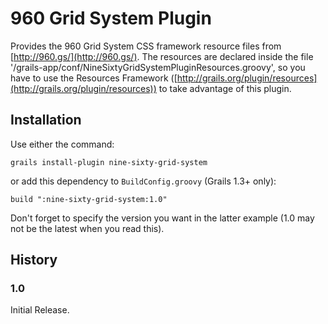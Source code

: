 # 960 Grid System Plugin

Provides the 960 Grid System CSS framework resource files from [http://960.gs/](http://960.gs/). The resources are
declared inside the file '/grails-app/conf/NineSixtyGridSystemPluginResources.groovy', so you have to use the Resources Framework
([http://grails.org/plugin/resources](http://grails.org/plugin/resources)) to take advantage of this plugin.

## Installation

Use either the command:

    grails install-plugin nine-sixty-grid-system

or add this dependency to `BuildConfig.groovy` (Grails 1.3+ only):

    build ":nine-sixty-grid-system:1.0"

Don't forget to specify the version you want in the latter example (1.0 may not be the latest when you read
this).

## History

### 1.0
Initial Release.